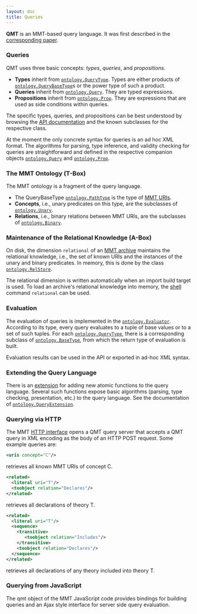 ```yaml
---
layout: doc
title: Queries
---
```



**QMT** is an MMT-based query language.
It was first described in the [corresponding paper](http://kwarc.info/frabe/Research/rabe_querying_12.pdf).

### Queries

QMT uses three basic concepts: *types*, *queries*, and *propositions*.

* **Types** inherit from [`ontology.QueryType`](http://kwarc.github.io/MMT/api/index.html#info.kwarc.mmt.api.ontology.QueryType). Types are either products of [`ontology.QueryBaseType`](http://kwarc.github.io/MMT/api/index.html#info.kwarc.mmt.api.ontology.QueryBaseType)s or the power type of such a product.
* **Queries** inherit from [`ontology.Query`](http://kwarc.github.io/MMT/api/index.html#info.kwarc.mmt.api.ontology.Query). They are typed expressions.
* **Propositions** inherit from [`ontology.Prop`](http://kwarc.github.io/MMT/api/index.html#info.kwarc.mmt.api.ontology.Prop). They are expressions that are used as side conditions within queries.

The specific types, queries, and propositions can be best understood by browsing the [API documentation](http://kwarc.github.io/MMT/api/index.html) and the known subclasses for the respective class.

At the moment the only concrete syntax for queries is an ad hoc XML format.
The algorithms for parsing, type inference, and validity checking for queries are straightforward and defined in the respective companion objects [`ontology.Query`](http://kwarc.github.io/MMT/api/index.html#info.kwarc.mmt.api.ontology.Query$) and [`ontology.Prop`](http://kwarc.github.io/MMT/api/index.html#info.kwarc.mmt.api.ontology.Prop$).

### The MMT Ontology (T-Box)
The MMT ontology is a fragment of the query language.

* The QueryBaseType [`ontology.PathType`](http://kwarc.github.io/MMT/api/index.html#info.kwarc.mmt.api.ontology.PathType) is the type of [MMT URIs](uris.html).
* **Concepts**, i.e., unary predicates on this type, are the subclasses of [`ontology.Unary`](http://kwarc.github.io/MMT/api/index.html#info.kwarc.mmt.api.ontology.Unary).
* **Relations**, i.e., binary relations between MMT URIs, are the subclasses of [`ontology.Binary`](http://kwarc.github.io/MMT/api/index.html#info.kwarc.mmt.api.ontology.Binary).

### Maintenance of the Relational Knowledge (A-Box)

On disk, the dimension `relational` of an [MMT archive](../applications/archives.html) maintains the relational knowledge, i.e., the set of known URIs and the instances of the unary and binary predicates.
In memory, this is done by the class [`ontology.RelStore`](http://kwarc.github.io/MMT/api/index.html#info.kwarc.mmt.api.ontology.RelStore).

The relational dimension is written automatically when an import build target is used.
To load an archive's relational knowledge into memory, the [shell](../applications/shell.html) command `relational` can be used.

### Evaluation

The evaluation of queries is implemented in the [`ontology.Evaluator`](http://kwarc.github.io/MMT/api/index.html#info.kwarc.mmt.api.ontology.Evaluator).
According to its type, every query evaluates to a tuple of base values or to a set of such tuples.
For each [`ontology.QueryType`](http://kwarc.github.io/MMT/api/index.html#info.kwarc.mmt.api.ontology.QueryType), there is a corresponding subclass of [`ontology.BaseType`](http://kwarc.github.io/MMT/api/index.html#info.kwarc.mmt.api.ontology.BaseType), from which the return type of evaluation is built.

Evaluation results can be used in the API or exported in ad-hoc XML syntax.

### Extending the Query Language

There is an [extension](extensions/) for adding new atomic functions to the query language.
Several such functions expose basic algorithms (parsing, type checking, presentation, etc.) to the query language. See the documentation of [`ontology.QueryExtension`](http://kwarc.github.io/MMT/api/index.html#info.kwarc.mmt.api.ontology.QueryExtension).


### Querying via HTTP
The MMT [HTTP interface](../applications/server.html) opens a QMT query server that accepts a QMT query in XML encoding as the body of an HTTP POST request.
Some example queries are:

```xml
<uris concept="C"/>
```

retrieves all known MMT URIs of concept C.

```xml
<related>
  <literal uri="T"/>
  <toobject relation="Declares"/>
</related>
```

retrieves all declarations of theory T.

```xml
<related>
  <literal uri="T"/>
  <sequence>
    <transitive>
       <toobject relation="Includes"/>
    </transitive>
    <toobject relation="Declares"/>
  </sequence>
</related>
```

retrieves all declarations of any theory included into theory T.

### Querying from JavaScript
The qmt object of the MMT JavaScript code provides bindings for building queries and an Ajax style interface for server side query evaluation. 
